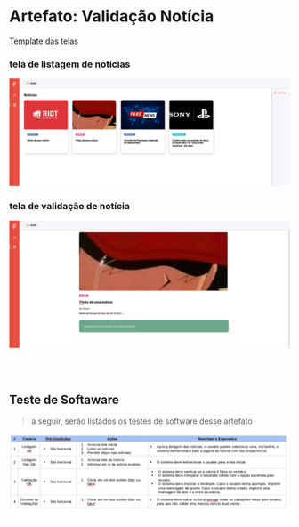 # Artefato: Validação Notícia

Template das telas

### tela de listagem de notícias
<img width="512" alt="tela de istagem de notícias" src="../imagens/lista-noticia.png"/>

### tela de validação de notícia
<img width="512" alt="tela de validação de notícia" src="../imagens/validacao-notiica.png"/>

<br><br>

## Teste de Softaware

> a seguir, serão listados os testes de software desse artefato

<img width="816" alt="testes de software" src="../imagens/teste02.png"/>





